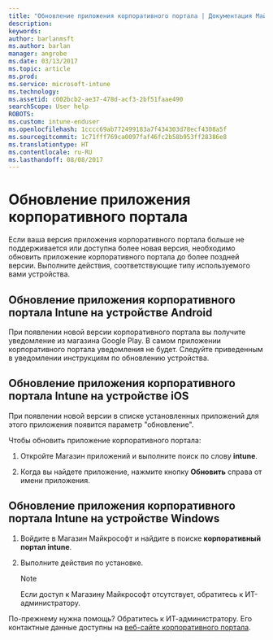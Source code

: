 ```yaml
---
title: "Обновление приложения корпоративного портала | Документация Майкрософт"
description: 
keywords: 
author: barlanmsft
ms.author: barlan
manager: angrobe
ms.date: 03/13/2017
ms.topic: article
ms.prod: 
ms.service: microsoft-intune
ms.technology: 
ms.assetid: c002bcb2-ae37-478d-acf3-2bf51faae490
searchScope: User help
ROBOTS: 
ms.custom: intune-enduser
ms.openlocfilehash: 1cccc69ab772499183a7f434303d78ecf4308a5f
ms.sourcegitcommit: 1c71fff769ca0097faf46fc2b58b953ff28386e8
ms.translationtype: HT
ms.contentlocale: ru-RU
ms.lasthandoff: 08/08/2017
---
```

# <a name="how-to-update-the-company-portal-app"></a>Обновление приложения корпоративного портала

Если ваша версия приложения корпоративного портала больше не поддерживается или доступна более новая версия, необходимо обновить приложение корпоративного портала до более поздней версии. Выполните действия, соответствующие типу используемого вами устройства.

## <a name="update-the-intune-company-portal-app-on-your-android-device"></a>Обновление приложения корпоративного портала Intune на устройстве Android

При появлении новой версии корпоративного портала вы получите уведомление из магазина Google Play. В самом приложении корпоративного портала уведомления не будет. Следуйте приведенным в уведомлении инструкциям по обновлению устройства.

## <a name="update-the-intune-company-portal-app-on-your-ios-device"></a>Обновление приложения корпоративного портала Intune на устройстве iOS

При появлении новой версии в списке установленных приложений для этого приложения появится параметр "обновление".  

Чтобы обновить приложение корпоративного портала:

1. Откройте Магазин приложений и выполните поиск по слову **intune**.

2. Когда вы найдете приложение, нажмите кнопку **Обновить** справа от имени приложения.

## <a name="update-the-intune-company-portal-app-on-your-windows-device"></a>Обновление приложения корпоративного портала Intune на устройстве Windows

1.  Войдите в Магазин Майкрософт и найдите в поиске **корпоративный портал intune**.

2.  Выполните действия по установке.

    > [!NOTE]
    > Если доступ к Магазину Майкрософт отсутствует, обратитесь к ИТ-администратору.


По-прежнему нужна помощь? Обратитесь к ИТ-администратору. Его контактные данные доступны на [веб-сайте корпоративного портала](http://portal.manage.microsoft.com).
